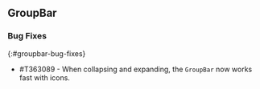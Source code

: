 ## GroupBar

### Bug Fixes
{:#groupbar-bug-fixes}

* \#T363089 - When collapsing and expanding, the `GroupBar` now works fast with icons.
